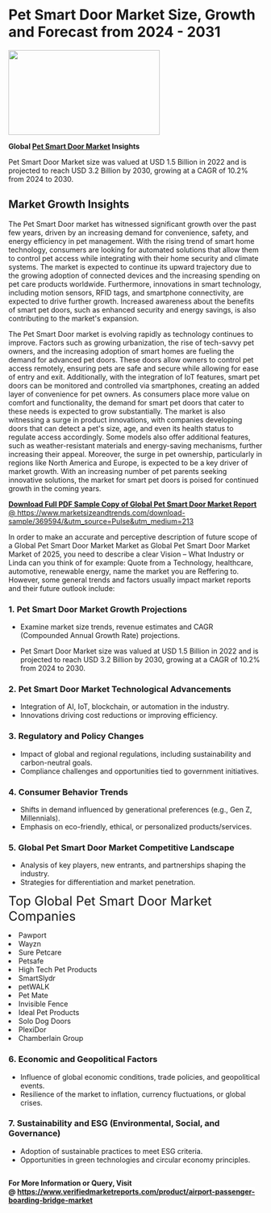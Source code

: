 <H1>Pet Smart Door Market Size, Growth and Forecast from 2024 - 2031</H1><img class="aligncenter size-medium wp-image-584254" src="https://thirdeyenews.in/wp-content/uploads/2024/09/Global-Market-Research-300x168.jpeg" alt="" width="300" height="168" /><p><strong>Global&nbsp;<a href="https://www.marketsizeandtrends.com/download-sample/369594/&amp;utm_source=Pulse&amp;utm_medium=213">Pet Smart Door Market</a> Insights</strong></p><p>Pet Smart Door Market size was valued at USD 1.5 Billion in 2022 and is projected to reach USD 3.2 Billion by 2030, growing at a CAGR of 10.2% from 2024 to 2030.</p><p><h2>Market Growth Insights</h2> <p>The Pet Smart Door market has witnessed significant growth over the past few years, driven by an increasing demand for convenience, safety, and energy efficiency in pet management. With the rising trend of smart home technology, consumers are looking for automated solutions that allow them to control pet access while integrating with their home security and climate systems. The market is expected to continue its upward trajectory due to the growing adoption of connected devices and the increasing spending on pet care products worldwide. Furthermore, innovations in smart technology, including motion sensors, RFID tags, and smartphone connectivity, are expected to drive further growth. Increased awareness about the benefits of smart pet doors, such as enhanced security and energy savings, is also contributing to the market's expansion.</p> <p><a href="#"></a></p> <p>The Pet Smart Door market is evolving rapidly as technology continues to improve. Factors such as growing urbanization, the rise of tech-savvy pet owners, and the increasing adoption of smart homes are fueling the demand for advanced pet doors. These doors allow owners to control pet access remotely, ensuring pets are safe and secure while allowing for ease of entry and exit. Additionally, with the integration of IoT features, smart pet doors can be monitored and controlled via smartphones, creating an added layer of convenience for pet owners. As consumers place more value on comfort and functionality, the demand for smart pet doors that cater to these needs is expected to grow substantially. The market is also witnessing a surge in product innovations, with companies developing doors that can detect a pet's size, age, and even its health status to regulate access accordingly. Some models also offer additional features, such as weather-resistant materials and energy-saving mechanisms, further increasing their appeal. Moreover, the surge in pet ownership, particularly in regions like North America and Europe, is expected to be a key driver of market growth. With an increasing number of pet parents seeking innovative solutions, the market for smart pet doors is poised for continued growth in the coming years.</p> <p><a href="#"></p><p><span class=""><strong>Download Full PDF Sample Copy of Global Pet Smart Door Market Report</strong> @ <a href="https://www.marketsizeandtrends.com/download-sample/369594/&amp;utm_source=Pulse&amp;utm_medium=213" target="_blank">https://www.marketsizeandtrends.com/download-sample/369594/&amp;utm_source=Pulse&amp;utm_medium=213</a></span></p><p>In order to make an accurate and perceptive description of future scope of a Global&nbsp;Pet Smart Door Market Market as Global&nbsp;Pet Smart Door Market Market of 2025, you need to describe a clear Vision &ndash; What Industry or Linda can you think of for example: Quote from a Technology, healthcare, automotive, renewable energy, name the market you are Reffering to. However, some general trends and factors usually impact market reports and their future outlook include:</p><h3>1.&nbsp;<strong>Pet Smart Door Market Growth Projections</strong></h3><ul><li>Examine market size trends, revenue estimates and CAGR (Compounded Annual Growth Rate) projections.</li><li><p>Pet Smart Door Market size was valued at USD 1.5 Billion in 2022 and is projected to reach USD 3.2 Billion by 2030, growing at a CAGR of 10.2% from 2024 to 2030.</p></li></ul><h3>2.&nbsp;<strong>Pet Smart Door Market Technological Advancements</strong></h3><ul><li>Integration of AI, IoT, blockchain, or automation in the industry.</li><li>Innovations driving cost reductions or improving efficiency.</li></ul><h3>3.&nbsp;<strong>Regulatory and Policy Changes</strong></h3><ul><li>Impact of global and regional regulations, including sustainability and carbon-neutral goals.</li><li>Compliance challenges and opportunities tied to government initiatives.</li></ul><h3>4.&nbsp;<strong>Consumer Behavior Trends</strong></h3><ul><li>Shifts in demand influenced by generational preferences (e.g., Gen Z, Millennials).</li><li>Emphasis on eco-friendly, ethical, or personalized products/services.</li></ul><h3>5.&nbsp;<strong>Global Pet Smart Door Market Competitive Landscape</strong></h3><ul><li>Analysis of key players, new entrants, and partnerships shaping the industry.</li><li>Strategies for differentiation and market penetration.</li></ul><p data-pm-slice="1 1 []"><span style="color: inherit; font-family: inherit; font-size: 25px;">Top Global Pet Smart Door Market Companies</span></p><div class="" data-test-id=""><p><li>Pawport</li><li> Wayzn</li><li> Sure Petcare</li><li> Petsafe</li><li> High Tech Pet Products</li><li> SmartSlydr</li><li> petWALK</li><li> Pet Mate</li><li> Invisible Fence</li><li> Ideal Pet Products</li><li> Solo Dog Doors</li><li> PlexiDor</li><li> Chamberlain Group</li></p></div><h3>6.&nbsp;<strong>Economic and Geopolitical Factors</strong></h3><ul><li>Influence of global economic conditions, trade policies, and geopolitical events.</li><li>Resilience of the market to inflation, currency fluctuations, or global crises.</li></ul><h3>7.&nbsp;<strong>Sustainability and ESG (Environmental, Social, and Governance)</strong></h3><ul><li>Adoption of sustainable practices to meet ESG criteria.</li><li>Opportunities in green technologies and circular economy principles.</li></ul><h2><strong style="font-size: 14px;">For More Information or Query, Visit @&nbsp;</strong><a style="background-color: #ffffff; font-size: 14px;" href="https://www.marketsizeandtrends.com/report/pet-smart-door-market/" target="_blank">https://www.verifiedmarketreports.com/product/airport-passenger-boarding-bridge-market</a></h2>
